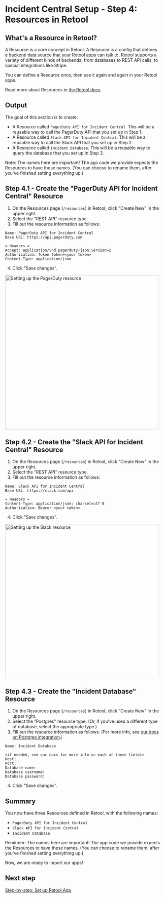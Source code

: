 # Incident Central Setup - Step 4: Resources in Retool

## What's a Resource in Retool?
A Resource is a core concept in Retool. A Resource is a config that defines a backend data source that your Retool apps can talk to. Retool supports a variety of different kinds of backends, from databases to REST API calls, to special integrations like Stripe.

You can define a Resource once, then use it again and again in your Retool apps.

Read more about Resources in [the Retool docs](https://docs.retool.com/docs/integrations-overview).

## Output
The goal of this section is to create:
* A Resource called `PagerDuty API for Incident Central`. This will be a reusable way to call the PagerDuty API that you set up in Step 1.
* A Resource called `Slack API for Incident Central`. This will be a reusable way to call the Slack API that you set up in Step 2.
* A Resource called `Incident Database`. This will be a reusable way to query the database that you set up in Step 3.

Note: The names here are important! The app code we provide expects the Resources to have these names. (You can choose to rename them, after you've finished setting everything up.)

## Step 4.1 - Create the "PagerDuty API for Incident Central" Resource
1. On the Resources page (`/resources`) in Retool, click "Create New" in the upper right.
2. Select the "REST API" resource type.
3. Fill out the resource information as follows:

```
Name: PagerDuty API for Incident Central
Base URL: https://api.pagerduty.com
```

```
= Headers =
Accept: application/vnd.pagerduty+json;version=2
Authorization: Token token=<your token>
Content-Type: application/json
```
4. Click "Save changes".

<img src="./images/pagerduty-api-resource.png" alt="Setting up the PagerDuty resource" style="height: 500px;">


## Step 4.2 - Create the "Slack API for Incident Central" Resource
1. On the Resources page (`/resources`) in Retool, click "Create New" in the upper right.
2. Select the "REST API" resource type.
3. Fill out the resource information as follows:

```
Name: Slack API for Incident Central
Base URL: https://slack.com/api
```

```
= Headers =
Content-Type: application/json; charset=utf-8
Authorization: Bearer <your token>
```
4. Click "Save changes".

<img src="./images/slack-api-resource.png" alt="Setting up the Slack resource" style="height: 500px;">


## Step 4.3 - Create the "Incident Database" Resource
1. On the Resources page (`/resources`) in Retool, click "Create New" in the upper right.
2. Select the "Postgres" resource type. (Or, if you've used a different type of database, select the appropriate type.)
3. Fill out the resource information as follows. (For more info, see [our docs on Postgres integration](https://docs.retool.com/docs/postgresql-integration).)

```
Name: Incident Database

<if needed, see our docs for more info on each of these fields>
Host:
Port:
Database name:
Database username:
Database password:
```

4. Click "Save changes".


## Summary
You now have three Resources defined in Retool, with the following names:
* `PagerDuty API for Incident Central`
* `Slack API for Incident Central`
* `Incident Database`

Reminder: The names here are important! The app code we provide expects the Resources to have these names. (You can choose to rename them, after you've finished setting everything up.)

Now, we are ready to import our apps!

## Next step
[Step-by-step: Set up Retool App](./set-up-retool-app.md)
